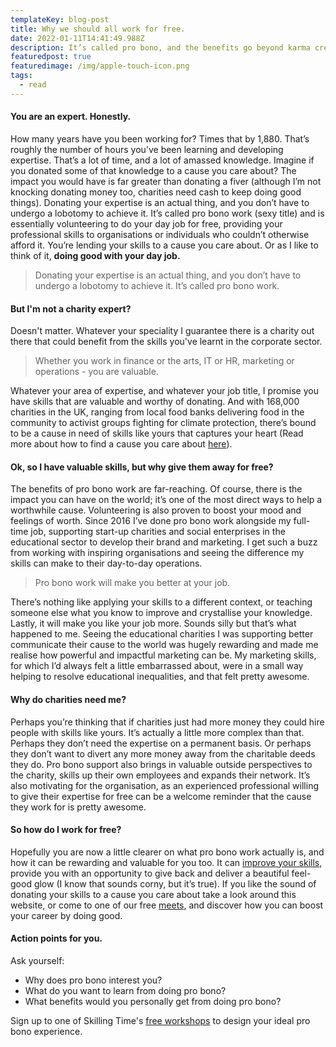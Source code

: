 ```yaml
---
templateKey: blog-post
title: Why we should all work for free.
date: 2022-01-11T14:41:49.988Z
description: It’s called pro bono, and the benefits go beyond karma credits.
featuredpost: true
featuredimage: /img/apple-touch-icon.png
tags:
  - read
---
```

#### You are an expert. Honestly.

How many years have you been working for? Times that by 1,880. That’s roughly the number of hours you’ve been learning and developing expertise. That’s a lot of time, and a lot of amassed knowledge. Imagine if you donated some of that knowledge to a cause you care about? The impact you would have is far greater than donating a fiver (although I’m not knocking donating money too, charities need cash to keep doing good things).  Donating your expertise is an actual thing, and you don’t have to undergo a lobotomy to achieve it. It’s called pro bono work (sexy title) and is essentially volunteering to do your day job for free, providing your professional skills to organisations or individuals who couldn’t otherwise afford it. You’re lending your skills to a cause you care about. Or as I like to think of it, **doing good with your day job.**

> Donating your expertise is an actual thing, and you don’t have to undergo a lobotomy to achieve it. It’s called pro bono work.

#### But I'm not a charity expert?

Doesn't matter. Whatever your speciality I guarantee there is a charity out there that could benefit from the skills you've learnt in the corporate sector. 

> Whether you work in finance or the arts, IT or HR, marketing or operations - you are valuable.

Whatever your area of expertise, and whatever your job title, I promise you have skills that are valuable and worthy of donating. And with 168,000 charities in the UK, ranging from local food banks delivering food in the community to activist groups fighting for climate protection, there’s bound to be a cause in need of skills like yours that captures your heart (Read more about how to find a cause you care about [here](https://skillingtime.co.uk/blog/2016-12-17-be-a-pro-for-a-cause/)).

#### Ok, so I have valuable skills, but why give them away for free?

The benefits of pro bono work are far-reaching. Of course, there is the impact you can have on the world; it’s one of the most direct ways to help a worthwhile cause. Volunteering is also proven to boost your mood and feelings of worth. Since 2016 I’ve done pro bono work alongside my full-time job, supporting start-up charities and social enterprises in the educational sector to develop their brand and marketing. I get such a buzz from working with inspiring organisations and seeing the difference my skills can make to their day-to-day operations. 

> Pro bono work will make you better at your job.

There’s nothing like applying your skills to a different context, or teaching someone else what you know to improve and crystallise your knowledge. Lastly, it will make you like your job more. Sounds silly but that’s what happened to me. Seeing the educational charities I was supporting better communicate their cause to the world was hugely rewarding and made me realise how powerful and impactful marketing can be.  My marketing skills, for which I’d always felt a little embarrassed about, were in a small way helping to resolve educational inequalities, and that felt pretty awesome.

#### Why do charities need me?

Perhaps you’re thinking that if charities just had more money they could hire people with skills like yours. It’s actually a little more complex than that. Perhaps they don’t need the expertise on a permanent basis. Or perhaps they don’t want to divert any more money away from the charitable deeds they do. Pro bono support also brings in valuable outside perspectives to the charity, skills up their own employees and expands their network.  It’s also motivating for the organisation, as an experienced professional willing to give their expertise for free can be a welcome reminder that the cause they work for is pretty awesome.

#### So how do I work for free?

Hopefully you are now a little clearer on what pro bono work actually is, and how it can be rewarding and valuable for you too. It can [improve your skills](https://skillingtime.co.uk/blog/2017-01-04-how-pro-bono-is-good/), provide you with an opportunity to give back and deliver a beautiful feel-good glow (I know that sounds corny, but it’s true). If you like the sound of donating your skills to a cause you care about take a look around this website, or come to one of our free [meets](https://skillingtime.co.uk/meet), and discover how you can boost your career by doing good.

#### Action points for you.

Ask yourself:

* Why does pro bono interest you? 
* What do you want to learn from doing pro bono?
* What benefits would you personally get from doing pro bono?

Sign up to one of Skilling Time's [free workshops](https://skillingtime.co.uk/meet) to design your ideal pro bono experience.